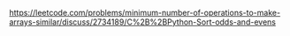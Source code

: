 https://leetcode.com/problems/minimum-number-of-operations-to-make-arrays-similar/discuss/2734189/C%2B%2BPython-Sort-odds-and-evens